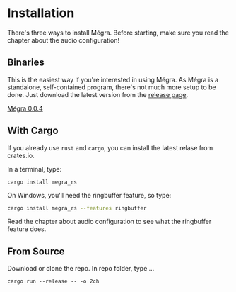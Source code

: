 # Installation

There's three ways to install Mégra. Before starting, make sure you read the chapter about the audio configuration!

## Binaries

This is the easiest way if you're interested in using Mégra. As Mégra is a standalone, self-contained program, there's not much more setup to be done. Just download the latest version from the [release page](https://github.com/the-drunk-coder/megra.rs/releases/).

[Mégra 0.0.4](https://github.com/the-drunk-coder/megra.rs/releases/tag/0.0.4)

## With Cargo

If you already use `rust` and `cargo`, you can install the latest relase from crates.io.

In a terminal, type:
```
cargo install megra_rs
```
On Windows, you'll need the ringbuffer feature, so type:
```bash
cargo install megra_rs --features ringbuffer
```

Read the chapter about audio configuration to see what the ringbuffer feature does.

## From Source

Download or clone the repo. In repo folder, type ...

```
cargo run --release -- -o 2ch
```



